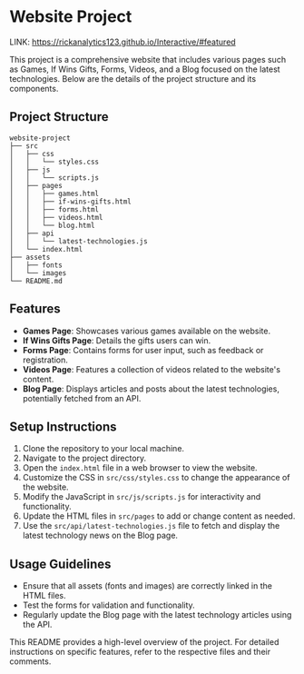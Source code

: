 # Website Project

LINK: https://rickanalytics123.github.io/Interactive/#featured

This project is a comprehensive website that includes various pages such as Games, If Wins Gifts, Forms, Videos, and a Blog focused on the latest technologies. Below are the details of the project structure and its components.

## Project Structure

```
website-project
├── src
│   ├── css
│   │   └── styles.css
│   ├── js
│   │   └── scripts.js
│   ├── pages
│   │   ├── games.html
│   │   ├── if-wins-gifts.html
│   │   ├── forms.html
│   │   ├── videos.html
│   │   └── blog.html
│   ├── api
│   │   └── latest-technologies.js
│   └── index.html
├── assets
│   ├── fonts
│   └── images
└── README.md
```

## Features

- **Games Page**: Showcases various games available on the website.
- **If Wins Gifts Page**: Details the gifts users can win.
- **Forms Page**: Contains forms for user input, such as feedback or registration.
- **Videos Page**: Features a collection of videos related to the website's content.
- **Blog Page**: Displays articles and posts about the latest technologies, potentially fetched from an API.

## Setup Instructions

1. Clone the repository to your local machine.
2. Navigate to the project directory.
3. Open the `index.html` file in a web browser to view the website.
4. Customize the CSS in `src/css/styles.css` to change the appearance of the website.
5. Modify the JavaScript in `src/js/scripts.js` for interactivity and functionality.
6. Update the HTML files in `src/pages` to add or change content as needed.
7. Use the `src/api/latest-technologies.js` file to fetch and display the latest technology news on the Blog page.

## Usage Guidelines

- Ensure that all assets (fonts and images) are correctly linked in the HTML files.
- Test the forms for validation and functionality.
- Regularly update the Blog page with the latest technology articles using the API.

This README provides a high-level overview of the project. For detailed instructions on specific features, refer to the respective files and their comments.
